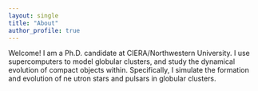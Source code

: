 ```yaml
---
layout: single
title: "About"
author_profile: true
---
```

Welcome! I am a Ph.D. candidate at CIERA/Northwestern University. I use supercomputers to model globular clusters, and study the 
dynamical evolution of compact objects within. Specifically, I simulate the formation and evolution of ne  utron stars and pulsars in globular clusters.
